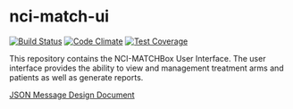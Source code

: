 nci-match-ui
============

[![Build Status](https://travis-ci.org/CBIIT/nci-match-ui.svg?branch=master)](https://travis-ci.org/CBIIT/nci-match-ui)
[![Code Climate](https://codeclimate.com/github/CBIIT/nci-match-ui/badges/gpa.svg)](https://codeclimate.com/github/CBIIT/nci-match-ui)
[![Test Coverage](https://codeclimate.com/github/CBIIT/nci-match-ui/badges/coverage.svg)](https://codeclimate.com/github/CBIIT/nci-match-ui/coverage)

This repository contains the NCI-MATCHBox User Interface. The user interface provides the ability to view and management treatment arms and patients as well as generate reports.

[JSON Message Design Document](https://docs.google.com/document/d/1BAMjaV2U2WFRQj1KnU2vkV6GTkzFAPjH6lbVLL2M2HE/edit#heading=h.jeb7r98lfwu4)
